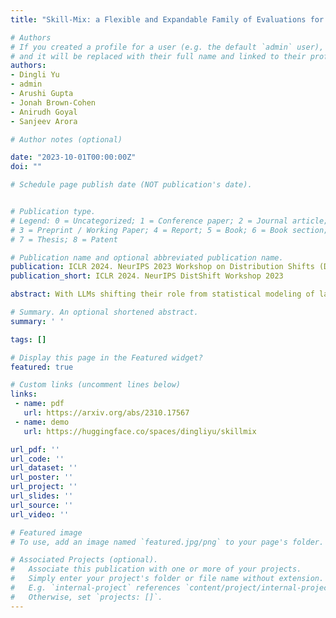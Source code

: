 ```yaml
---
title: "Skill-Mix: a Flexible and Expandable Family of Evaluations for AI models"

# Authors
# If you created a profile for a user (e.g. the default `admin` user), write the username (folder name) here 
# and it will be replaced with their full name and linked to their profile.
authors:
- Dingli Yu
- admin
- Arushi Gupta
- Jonah Brown-Cohen
- Anirudh Goyal
- Sanjeev Arora

# Author notes (optional)

date: "2023-10-01T00:00:00Z"
doi: ""

# Schedule page publish date (NOT publication's date).


# Publication type.
# Legend: 0 = Uncategorized; 1 = Conference paper; 2 = Journal article;
# 3 = Preprint / Working Paper; 4 = Report; 5 = Book; 6 = Book section;
# 7 = Thesis; 8 = Patent

# Publication name and optional abbreviated publication name.
publication: ICLR 2024. NeurIPS 2023 Workshop on Distribution Shifts (DistShift)
publication_short: ICLR 2024. NeurIPS DistShift Workshop 2023

abstract: With LLMs shifting their role from statistical modeling of language to serving as general-purpose AI agents, how should LLM evaluations change? Arguably, a key ability of an AI agent is to flexibly combine, as needed, the basic skills it has learned. The capability to combine skills plays an important role in (human) pedagogy and also in a paper on emergence phenomena (Arora & Goyal, 2023). This work introduces Skill-Mix, a new evaluation to measure ability to combine skills. Using a list of $N$ skills the evaluator repeatedly picks random subsets of $k$ skills and asks the LLM to produce text combining that subset of skills. Since the number of subsets grows like $N^k$, for even modest $k$ this evaluation will, with high probability, require the LLM to produce text significantly different from any text in the training set. The paper develops a methodology for (a) designing and administering such an evaluation, and (b) automatic grading (plus spot-checking by humans) of the results using GPT-4 as well as the open LLaMA-2 70B model. Administering a version of to popular chatbots gave results that, while generally in line with prior expectations, contained surprises. Sizeable differences exist among model capabilities that are not captured by their ranking on popular LLM leaderboards ("cramming for the leaderboard"). Furthermore, simple probability calculations indicate that GPT-4's reasonable performance on k=5 is suggestive of going beyond "stochastic parrot" behavior (Bender et al., 2021), i.e., it combines skills in ways that it had not seen during training. We sketch how the methodology can lead to a Skill-Mix based eco-system of open evaluations for AI capabilities of future models.

# Summary. An optional shortened abstract.
summary: ' '

tags: []

# Display this page in the Featured widget?
featured: true

# Custom links (uncomment lines below)
links:
 - name: pdf
   url: https://arxiv.org/abs/2310.17567
 - name: demo
   url: https://huggingface.co/spaces/dingliyu/skillmix

url_pdf: ''
url_code: ''
url_dataset: ''
url_poster: ''
url_project: ''
url_slides: ''
url_source: ''
url_video: ''

# Featured image
# To use, add an image named `featured.jpg/png` to your page's folder. 

# Associated Projects (optional).
#   Associate this publication with one or more of your projects.
#   Simply enter your project's folder or file name without extension.
#   E.g. `internal-project` references `content/project/internal-project/index.md`.
#   Otherwise, set `projects: []`.
---
```

